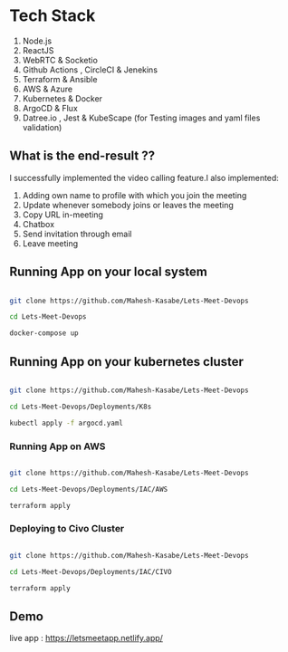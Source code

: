 # Tech Stack

1.  Node.js
2.  ReactJS
3.  WebRTC & Socketio
4.  Github Actions , CircleCI & Jenekins
5.  Terraform & Ansible
6.  AWS & Azure
7.  Kubernetes & Docker
8.  ArgoCD & Flux
9.  Datree.io , Jest & KubeScape (for Testing images and yaml files validation)

## What is the end-result ??

I successfully implemented the video calling feature.I also implemented:

1. Adding own name to profile with which you join the meeting
2. Update whenever somebody joins or leaves the meeting
3. Copy URL in-meeting
4. Chatbox
5. Send invitation through email
6. Leave meeting

## Running App on your local system

```bash

git clone https://github.com/Mahesh-Kasabe/Lets-Meet-Devops

cd Lets-Meet-Devops

docker-compose up

```

## Running App on your kubernetes cluster

```bash

git clone https://github.com/Mahesh-Kasabe/Lets-Meet-Devops

cd Lets-Meet-Devops/Deployments/K8s

kubectl apply -f argocd.yaml

```

### Running App on AWS

```bash

git clone https://github.com/Mahesh-Kasabe/Lets-Meet-Devops

cd Lets-Meet-Devops/Deployments/IAC/AWS

terraform apply

```

### Deploying to Civo Cluster

```bash

git clone https://github.com/Mahesh-Kasabe/Lets-Meet-Devops

cd Lets-Meet-Devops/Deployments/IAC/CIVO

terraform apply

```

## Demo

live app : https://letsmeetapp.netlify.app/
